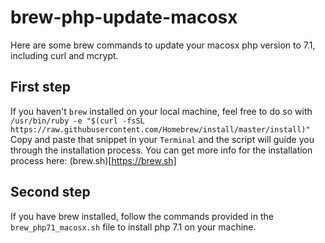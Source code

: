 # brew-php-update-macosx
Here are some brew commands to update your macosx php version to 7.1, including curl and mcrypt.

## First step

If you haven't `brew` installed on your local machine, feel free to do so with
`/usr/bin/ruby -e "$(curl -fsSL https://raw.githubusercontent.com/Homebrew/install/master/install)"`
Copy and paste that snippet in your `Terminal` and the script will guide you through the installation process.
You can get more info for the installation process here: (brew.sh)[https://brew.sh]

## Second step

If you have brew installed, follow the commands provided in the `brew_php71_macosx.sh` file to install php 7.1 on your machine.
